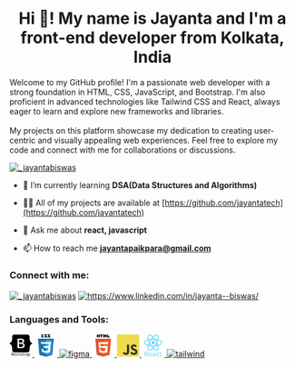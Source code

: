 <h1 align="center">Hi 👋! My name is Jayanta and I'm a front-end developer from Kolkata, India</h1>
<p>Welcome to my GitHub profile! I'm a passionate web developer with a strong foundation in HTML, CSS, JavaScript, and Bootstrap. I'm also proficient in advanced technologies like Tailwind CSS and React, always eager to learn and explore new frameworks and libraries.<br><br>My projects on this platform showcase my dedication to creating user-centric and visually appealing web experiences. Feel free to explore my code and connect with me for collaborations or discussions.</p>

<p align="left"> <a href="https://twitter.com/_jayantabiswas" target="blank"><img src="https://img.shields.io/twitter/follow/_jayantabiswas?logo=twitter&style=for-the-badge" alt="_jayantabiswas" /></a> </p>

- 🌱 I’m currently learning **DSA(Data Structures and Algorithms)**

- 👨‍💻 All of my projects are available at [https://github.com/jayantatech](https://github.com/jayantatech)

- 💬 Ask me about **react, javascript**

- 📫 How to reach me **jayantapaikpara@gmail.com**

<h3 align="left">Connect with me:</h3>
<p align="left">
<a href="https://twitter.com/_jayantabiswas" target="blank"><img align="center" src="https://raw.githubusercontent.com/rahuldkjain/github-profile-readme-generator/master/src/images/icons/Social/twitter.svg" alt="_jayantabiswas" height="30" width="40" /></a>
<a href="https://linkedin.com/in/https://www.linkedin.com/in/jayanta--biswas/" target="blank"><img align="center" src="https://raw.githubusercontent.com/rahuldkjain/github-profile-readme-generator/master/src/images/icons/Social/linked-in-alt.svg" alt="https://www.linkedin.com/in/jayanta--biswas/" height="30" width="40" /></a>
</p>

<h3 align="left">Languages and Tools:</h3>
<p align="left"> <a href="https://getbootstrap.com" target="_blank" rel="noreferrer"> <img src="https://raw.githubusercontent.com/devicons/devicon/master/icons/bootstrap/bootstrap-plain-wordmark.svg" alt="bootstrap" width="40" height="40"/> </a> <a href="https://www.w3schools.com/css/" target="_blank" rel="noreferrer"> <img src="https://raw.githubusercontent.com/devicons/devicon/master/icons/css3/css3-original-wordmark.svg" alt="css3" width="40" height="40"/> </a> <a href="https://www.figma.com/" target="_blank" rel="noreferrer"> <img src="https://www.vectorlogo.zone/logos/figma/figma-icon.svg" alt="figma" width="40" height="40"/> </a> <a href="https://www.w3.org/html/" target="_blank" rel="noreferrer"> <img src="https://raw.githubusercontent.com/devicons/devicon/master/icons/html5/html5-original-wordmark.svg" alt="html5" width="40" height="40"/> </a> <a href="https://developer.mozilla.org/en-US/docs/Web/JavaScript" target="_blank" rel="noreferrer"> <img src="https://raw.githubusercontent.com/devicons/devicon/master/icons/javascript/javascript-original.svg" alt="javascript" width="40" height="40"/> </a> <a href="https://reactjs.org/" target="_blank" rel="noreferrer"> <img src="https://raw.githubusercontent.com/devicons/devicon/master/icons/react/react-original-wordmark.svg" alt="react" width="40" height="40"/> </a> <a href="https://tailwindcss.com/" target="_blank" rel="noreferrer"> <img src="https://www.vectorlogo.zone/logos/tailwindcss/tailwindcss-icon.svg" alt="tailwind" width="40" height="40"/> </a> </p>


<!--
**jayantatech/jayantatech** is a ✨ _special_ ✨ repository because its `README.md` (this file) appears on your GitHub profile.

Here are some ideas to get you started:

- 🔭 I’m currently working on ...
- 🌱 I’m currently learning ...
- 👯 I’m looking to collaborate on ...
- 🤔 I’m looking for help with ...
- 💬 Ask me about ...
- 📫 How to reach me: ...
- 😄 Pronouns: ...
- ⚡ Fun fact: ...
-->

